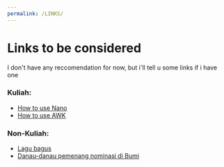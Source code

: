 ```yaml
---
permalink: /LINKS/
---
```


# Links to be considered
I don't have any reccomendation for now, but i'll tell u some links if i have one
<br>
### Kuliah: 
- [How to use Nano](https://www.youtube.com/watch?v=Jf0ZJZJ8jlI) <br>
- [How to use AWK](https://www.youtube.com/watch?v=9YOZmI-zWok) <br>
### Non-Kuliah:
- [Lagu bagus](https://ristek.link/kabooor)
- [Danau-danau pemenang nominasi di Bumi](https://en.wikipedia.org/wiki/Lake#Notable_lakes_on_Earth)
